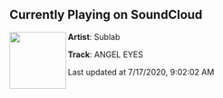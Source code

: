 ## Currently Playing on SoundCloud

[<img align="left" width="100" src="https://i1.sndcdn.com/artworks-PQInfnDCmbeLtyyF-B8C78w-t50x50.jpg">](https://soundcloud.com/sublabmusic/sublab-angel-eyes?in=saxurn/sets/tester/)

**Artist**: Sublab 

**Track**: ANGEL EYES

Last updated at 7/17/2020, 9:02:02 AM

